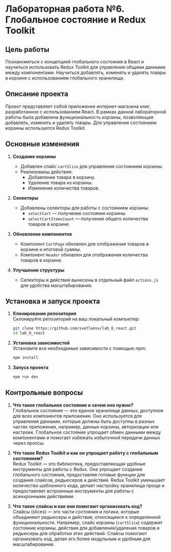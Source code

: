 # Лабораторная работа №6. Глобальное состояние и Redux Toolkit

## Цель работы

Познакомиться с концепцией глобального состояния в React и научиться использовать Redux Toolkit для управления общими данными между компонентами. Научиться добавлять, изменять и удалять товары в корзине с использованием глобального хранилища.

## Описание проекта

Проект представляет собой приложение интернет-магазина книг, разработанное с использованием React. В рамках данной лабораторной работы была добавлена функциональность корзины, позволяющая добавлять, изменять и удалять товары. Для управления состоянием корзины используется Redux Toolkit.

## Основные изменения

1. **Создание корзины**
   - Добавлен слайс `cartSlice` для управления состоянием корзины.
   - Реализованы действия:
     - Добавление товара в корзину.
     - Удаление товара из корзины.
     - Изменение количества товаров.

2. **Селекторы**
   - Добавлены селекторы для работы с состоянием корзины:
     - `selectCart` — получение состояния корзины.
     - `selectCartItemsCount` — получение общего количества товаров в корзине.

3. **Обновление компонентов**
   - Компонент `CartPage` обновлен для отображения товаров в корзине и итоговой суммы.
   - Компонент `Header` обновлен для отображения количества товаров в корзине.

4. **Улучшение структуры**
   - Селекторы и действия вынесены в отдельный файл `actions.js` для удобства масштабирования.


## Установка и запуск проекта

1. **Клонирование репозитория**  
   Склонируйте репозиторий на ваш локальный компьютер:
   ```bash
   git clone https://github.com/svetlanov/lab_6_react.git
   cd lab_6_react
   ```

2. **Установка зависимостей**  
   Установите все необходимые зависимости с помощью npm:
   ```bash
   npm install
   ```

3. **Запуск проекта**
   ```bash
   npm run dev
   ```

## Контрольные вопросы

1. **Что такое глобальное состояние и зачем оно нужно?**  
   Глобальное состояние — это единое хранилище данных, доступное для всех компонентов приложения. Оно используется для управления данными, которые должны быть доступны в разных частях приложения, например, данные корзины, авторизации или настроек. Глобальное состояние упрощает обмен данными между компонентами и помогает избежать избыточной передачи данных через пропсы.

2. **Что такое Redux Toolkit и как он упрощает работу с глобальным состоянием?**  
   Redux Toolkit — это библиотека, предоставляющая удобные инструменты для работы с Redux. Она упрощает создание глобального состояния, предоставляя готовые функции для создания слайсов, редьюсеров и действий. Redux Toolkit уменьшает количество шаблонного кода, делает настройку хранилища проще и предоставляет встроенные инструменты для работы с асинхронными действиями.

3. **Что такое слайсы и как они помогают организовать код?**  
   Слайсы (slices) — это части состояния и логики, которые объединяют редьюсеры и действия, относящиеся к определенной функциональности. Например, слайс корзины (`cartSlice`) содержит состояние корзины, действия для добавления/удаления товаров и редьюсеры для обработки этих действий. Слайсы помогают организовать код, делая его более модульным и удобным для масштабирования.
